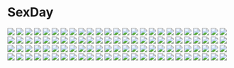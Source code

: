 # SexDay
![](https://konachan.com/image/e4e4bb600d7f874b8d8e400757af4073/Konachan.com%20-%2076639%20blonde_hair%20green_eyes%20gun%20iris_%28material_sniper%29%20material_sniper%20ponytail%20weapon.jpg)
![](https://konachan.com/jpeg/514abf574bf88b2f8fd8a8b1dd6eb4b6/Konachan.com%20-%20201559%20ass%20bed%20bicolored_eyes%20blue_hair%20breasts%20cleavage%20computer%20glasses%20instrument%20nuenya%20original%20panties%20short_hair%20thighhighs%20underwear.jpg)
![](https://konachan.com/image/4e9b0da73df2b41c772a4ab8f9e9f49c/Konachan.com%20-%20171089%20boots%20dress%20fal_maro%20long_hair%20mahou_shoujo_madoka_magica%20ponytail%20red_eyes%20red_hair%20ribbons%20sakura_kyouko%20thighhighs.jpg)
![](https://konachan.com/image/9be7d2b4dad62e6fc0453ee566eabbfb/Konachan.com%20-%20250204%20shan-n.jpg)
![](https://konachan.com/image/302201aad9bf7cdeab5f7facdf8adcd8/Konachan.com%20-%20269652%20blush%20butterfly%20dress%20flowers%20food%20fruit%20green_hair%20long_hair%20monmusu_harem%20namaru_%28summer_dandy%29%20pointed_ears%20tentacles%20twintails%20yellow_eyes.jpg)
![](https://konachan.com/jpeg/875300b50847060cd870b809af7b741d/Konachan.com%20-%20190972%20animal%20bow%20dress%20gloves%20headdress%20horse%20irua%20long_hair%20pantyhose%20petals%20pretty_rhythm_rainbow_live%20red_hair%20renjouji_beru%20sword%20unicorn%20weapon.jpg)
![](https://konachan.com/jpeg/75e05f077e3a7801c884c244326d06c4/Konachan.com%20-%20168140%20blue_eyes%20cinematograph%20game_cg%20gun%20innocent_bullet%20kanzaki_sayaka%20oosaki_shinya%20red_hair%20school_uniform%20short_hair%20weapon.jpg)
![](https://konachan.com/image/73a4d4ced0a408afc747d519d6cdda89/Konachan.com%20-%20231552%20aki_minoriko%20aki_shizuha%20autumn%20endlesscat%20silhouette%20touhou.jpg)
![](https://konachan.com/jpeg/5f714f62a79cc46fb872a01d4c2ce9a1/Konachan.com%20-%20210403%20kyetbee%20original%20polychromatic.jpg)
![](https://konachan.com/jpeg/4fc32370efb4dd96a2ac68d583f05f84/Konachan.com%20-%20260960%20aqua_eyes%20blonde_hair%20blush%20bra%20breasts%20cameltoe%20flowers%20garter_belt%20gloves%20long_hair%20melonbooks%20nipples%20panties%20petals%20stockings%20thighhighs%20underwear.jpg)
![](https://konachan.com/image/4c28f9fc0a2f16a7309e9afd4a1ed81e/Konachan.com%20-%20160073%202girls%20ass%20barefoot%20breasts%20brown_eyes%20brown_hair%20drink%20gloves%20long_hair%20nipples%20open_shirt%20panties%20short_hair%20skirt%20thighhighs%20topless%20underwear%20wet.jpg)
![](https://konachan.com/image/e590710a68825646585904bccf092a56/Konachan.com%20-%206947%20haibane_renmei.jpg)
![](https://konachan.com/image/abe2efd5464c7e63878a3802eb422cb9/Konachan.com%20-%20305241%20animal_ears%20azur_lane%20bell%20blush%20foxgirl%20hoodie%20loli%20long_hair%20purple_eyes%20tail%20thighhighs%20water%20wedding_attire%20wet%20white_hair%20yano_mitsuki.jpg)
![](https://konachan.com/image/6fe20c90e762b1d20c84cbccc1078050/Konachan.com%20-%2098392%20animal_ears%20breasts%20cum%20foxgirl%20japanese_clothes%20kazakura%20nipples%20sex%20uncensored.jpg)
![](https://konachan.com/image/df4f0faf40fe4c59809a4a3c0381e150/Konachan.com%20-%2094840%20animal%20animal_ears%20blonde_hair%20blue_eyes%20blue_hair%20bow%20dress%20green_hair%20group%20hat%20miko%20red_eyes%20snake%20touhou%20white_hair%20wolfgirl%20yellow_eyes.jpg)
![](https://konachan.com/image/a06f3f5b0b6f807ec2c281cb356ce18b/Konachan.com%20-%2095295%20ein_%28artist%29%20group%20gun%20mechagirl%20moe_moe_daisensou_gendai-ban%20nekomu%20shiratama_dango%20tagme%20weapon.jpg)
![](https://konachan.com/image/4cfe104ff70e72be606703dd3571517a/Konachan.com%20-%20163078%20ahoke%20hatsune_miku%20vocaloid.jpg)
![](https://konachan.com/image/485d69eeec5e0ab590adeb3b1031a378/Konachan.com%20-%2072190%20flowers%20group%20original%20salt_%28salty%29%20school_uniform%20wink.jpg)
![](https://konachan.com/jpeg/dc645cf5b64ed9a72d441416dc041d23/Konachan.com%20-%20154779%202girls%20black_hair%20brown_eyes%20brown_hair%20city%20food%20glasses%20izumi_sai%20original%20purple_eyes%20scarf.jpg)
![](https://konachan.com/image/23a4f7e657ebe8d5e68543fac7d8427d/Konachan.com%20-%2010701%20black%20goth-loli%20headdress%20jpeg_artifacts%20lolita_fashion%20long_hair%20red_eyes%20rozen_maiden%20suigintou%20white_hair.jpg)
![](https://konachan.com/image/2d2aa375f4828b2a7080ece1c5814684/Konachan.com%20-%20221252%20brown_eyes%20brown_hair%20close%20flowers%20original%20papi_%28papiron100%29.jpg)
![](https://konachan.com/jpeg/2c006b670304b44315b376a6ad36d664/Konachan.com%20-%2080742%20ai%20blue_hair%20nerine%20pointed_ears%20red_eyes%20sage%20shuffle%20suzuhira_hiro%20tick_tack.jpg)
![](https://konachan.com/jpeg/64a326e7e4179de208b1e8035cef4dfe/Konachan.com%20-%2062968%20black_hair%20breasts%20konoe_konoka%20mahou_sensei_negima%20nipples%20nude%20saipaco%20sakurazaki_setsuna%20sword%20tentacles%20weapon.jpg)
![](https://konachan.com/jpeg/9eb4f939798c3ab5e734629dfacf61ec/Konachan.com%20-%20144866%202girls%20blue_eyes%20blue_hair%20brown_eyes%20game_cg%20kiss%20long_hair%20meta%20panties%20pantyhose%20purple_hair%20ribbons%20sphere%20tagme_%28artist%29%20underwear%20yuri.jpg)
![](https://konachan.com/jpeg/9aef5a1e4da3de18f04cb82084addf05/Konachan.com%20-%20287694%20animal%20barefoot%20bow%20brown_hair%20cat%20clouds%20dress%20hanako151%20hat%20long_hair%20original%20red_eyes%20reflection%20ribbons%20sky%20summer_dress%20torii%20water.jpg)
![](https://konachan.com/image/1e51b83e1dfbde8d5f1aa1c14dc51c7b/Konachan.com%20-%20226198%202girls%20aqua_eyes%20ball%20black_hair%20boots%20feathers%20horns%20kneehighs%20long_hair%20miko%20original%20petals%20pink_eyes%20pink_hair%20short_hair%20sword%20tail%20weapon%20wings.jpg)
![](https://konachan.com/image/29bb58cf71576713addeb2ff3d61ab16/Konachan.com%20-%2011417%20hiiragi_najica%20lila%20najica_blitz_tactics.jpg)
![](https://konachan.com/image/6daaf0eadae5bee905dbc878bfbbb10f/Konachan.com%20-%20302115%20animal_ears%20black_hair%20dress%20original%20saraki%20short_hair%20signed%20thighhighs.jpg)
![](https://konachan.com/image/5cc25a604f7a71b07d03180f586eae1b/Konachan.com%20-%20191271%20aqua_hair%20building%20butterfly%20city%20clouds%20hatsune_miku%20long_hair%20night%20phino_%28jinko0094%29%20thighhighs%20twintails%20vocaloid.jpg)
![](https://konachan.com/image/9f20f402d9baca162e4e6d786c453866/Konachan.com%20-%20232912%20anthropomorphism%20christmas%20inushi%20kantai_collection%20kashima_%28kancolle%29.jpg)
![](https://konachan.com/jpeg/98385369119801ee02fd8a64c5b5f24f/Konachan.com%20-%20145284%20blue_eyes%20evandragon%20konpaku_youmu%20school_swimsuit%20short_hair%20swimsuit%20thighhighs%20touhou.jpg)
![](https://konachan.com/jpeg/3a8704f008a64b4ef01203ef6b78d8b2/Konachan.com%20-%2057158%20animal_ears%20blue_eyes%20i.s.w.%20rei-sama%20tagme.jpg)
![](https://konachan.com/jpeg/67e2ed5ac46b46d593769dd9800825c8/Konachan.com%20-%2032916%20klucienne_roussel%20princess_witches%20white.jpg)
![](https://konachan.com/image/151c17a22b4c5014f7fd16424e99f45b/Konachan.com%20-%2026681%20bamboo_blade%20kuwahara_sayako.jpg)
![](https://konachan.com/jpeg/3ae9841f39153ebd0ec754754b6994b4/Konachan.com%20-%20100810%20megurine_luka%20vocaloid.jpg)
![](https://konachan.com/jpeg/fdad1edd1a85fe2cf6e9cfa095ec8546/Konachan.com%20-%2088072%20amagami%20brown_eyes%20brown_hair%20close%20sakurai_rihoko%20vector.jpg)
![](https://konachan.com/jpeg/a7b77263cba78ce59371a12aa3a538ef/Konachan.com%20-%20123949%20bow%20catherine%20catherine_%28character%29%20dress%20hanikura%20monochrome%20pink_eyes%20short_hair%20thighhighs.jpg)
![](https://konachan.com/jpeg/7531515841f7276f9a12be8e978718af/Konachan.com%20-%20242587%20hatsune_miku%20kaku-san-sei_million_arthur%20saya_%28mychristian2%29%20vocaloid.jpg)
![](https://konachan.com/jpeg/52f7ac01017a7cbf17396a977102490f/Konachan.com%20-%20243924%20animal%20forest%20fox%20group%20hat%20japanese_clothes%20kimono%20original%20rain%20shrine%20staff%20tree%20umbrella%20volvox819%20water%20wedding%20wedding_attire.jpg)
![](https://konachan.com/image/079042d573b86cb11d06d7106525049d/Konachan.com%20-%20276951%20cake%20chihiri%20dark%20food%20hat%20hoodie%20little_witch_academia%20long_hair%20pink_hair%20red_eyes%20skull%20sucy_manbavaran%20witch%20witch_hat.jpg)
![](https://konachan.com/jpeg/8a4ec4686898d08f84988a04a5533ae9/Konachan.com%20-%20171208%20animal_ears%20bandage%20blonde_hair%20blue_eyes%20blush%20foxgirl%20halloween%20long_hair%20navel%20original%20playjoe2005%20pumpkin%20tail.jpg)
![](https://konachan.com/image/f97374cf789af75633519cb60272efe6/Konachan.com%20-%2050782%20fang%20kawai_ameri%20moekibara_fumitake%20tayutama.jpg)
![](https://konachan.com/image/2eea13ee6c1f9aba4a9602a685cf1322/Konachan.com%20-%2080791%20blonde_hair%20blue_eyes%20dress%20long_hair%20pisuke%20water.jpg)
![](https://konachan.com/image/0c8badce2f57c618ff7878252c6693e1/Konachan.com%20-%2025279%20haruno_sakura%20naruto%20pink_hair.jpeg)
![](https://konachan.com/jpeg/799c558c61aec18ee98f80afcaa6a21b/Konachan.com%20-%20252272%20ass%20blush%20brown_eyes%20brown_hair%20hoodie%20idolmaster%20kitami_yuzu%20kuria_%28clear_trip_second%29%20panties%20short_hair%20striped_panties%20underwear%20wristwear.jpg)
![](https://konachan.com/image/8c9dcc88bb1a60ed9ec831c77b538022/Konachan.com%20-%20179972%202girls%2071%20black_hair%20kill_la_kill%20kiryuin_satsuki%20long_hair%20matoi_ryuuko%20scarf%20short_hair%20white.jpg)
![](https://konachan.com/image/de0e4296fe5dbb095e9d2c9e29ddb91a/Konachan.com%20-%20116148%202girls%20animal_ears%20brown_hair%20bunny_ears%20bunnygirl%20cigarette%20game_cg%20kusahara_hanemi%20nagumo_ryouko%20otomimi_infinity%20purple_eyes%20tail%20yasaka_minato.jpg)
![](https://konachan.com/jpeg/60704816a6f3dc00d821e148b3fc14a9/Konachan.com%20-%20117601%20boku_wa_tomodachi_ga_sukunai%20close%20long_hair%20mikazuki_yozora%20purple_eyes%20transparent%20vector.jpg)
![](https://konachan.com/image/3cc911c990af001cedcdfee89d1b55bb/Konachan.com%20-%2048260%20akiyama_mio%20k-on%21%20white.jpg)
![](https://konachan.com/image/6901e54eb17ca6abf731e3557e3182e1/Konachan.com%20-%2023359%20eclair%20kiddy_grade.jpg)
![](https://konachan.com/jpeg/fce6d968daa70625b7882c64a12c7236/Konachan.com%20-%20292887%20aqua_eyes%20ass%20blue_hair%20blush%20breasts%20dark_skin%20fellatio%20gloves%20long_hair%20necklace%20neocoill%20nipples%20penis%20pokemon%20pool%20sex%20waifu2x%20watermark%20wristwear.jpg)
![](https://konachan.com/image/2f192f114f849b3c183204e988fae17e/Konachan.com%20-%2028109%20bones%20eureka%20eureka_seven%20headphones.jpg)
![](https://konachan.com/jpeg/d7f2ec22252ebcc926fe39be644d2a8b/Konachan.com%20-%2079750%2077%20bra%20breasts%20cleavage%20game_cg%20mikagami_mamizu%20open_shirt%20pink_hair%20school_uniform%20tsuneha_miki%20underwear%20whirlpool.jpg)
![](https://konachan.com/image/9e90e58186270c4eef5f60e12d35f21a/Konachan.com%20-%20289565%20blush%20cropped%20green_eyes%20green_hair%20hatsune_miku%20headphones%20long_hair%20tattoo%20tie%20tokkyu_%28user_mwwe3558%29%20twintails%20vocaloid.jpg)
![](https://konachan.com/image/deace0f820f194c4962694a04448fe26/Konachan.com%20-%20162312%20all_male%20blue_eyes%20brown_hair%20eiyuu_densetsu%20falcom%20gaius_worzel%20logo%20male%20school_uniform%20sen_no_kiseki%20short_hair%20tie%20watermark%20weapon.jpg)
![](https://konachan.com/image/8788160f235082721efb1b276e4d9e9f/Konachan.com%20-%20251351%20blonde_hair%20blush%20breasts%20cleavage%20eyepatch%20fang%20futaba_anzu%20idolmaster%20loli%20long_hair%20pool%20short_hair%20shorts%20teddy_bear%20twintails%20water%20yellow_eyes.jpg)
![](https://konachan.com/image/f0063d9c8f0194eb5562d43c4e552054/Konachan.com%20-%20163894%20aqua_eyes%20brown_hair%20car%20glasses%20nenchi%20original.jpg)
![](https://konachan.com/image/87a02e61041fdbeaf7cc1a81435c3d4e/Konachan.com%20-%20234185%20ass%20black_eyes%20brown_hair%20computer%20long_hair%20original%20paper%20realistic%20shisshou_senkoku.jpg)
![](https://konachan.com/jpeg/1cbce6c92d1ba47342ffccb7ba0ba46e/Konachan.com%20-%2090076%20bow%20brown_eyes%20brown_hair%20hakurei_reimu%20japanese_clothes%20miko%20rokuwata_tomoe%20scan%20touhou.jpg)
![](https://konachan.com/jpeg/e40227c3e8720d2367d9640885c5e77b/Konachan.com%20-%20107186%20akisoba%20blush%20game_cg%20mina_plum_hellsing%20panties%20pink_hair%20rpg_gakuen%20striped_panties%20underwear.jpg)
![](https://konachan.com/image/5145638fd125423740ae79304bb466ad/Konachan.com%20-%204981%20aa_megami-sama%20belldandy.jpg)
![](https://konachan.com/image/b0f061728e2bd65357a2c5840b81f1f0/Konachan.com%20-%20184345%20animal%20building%20cat%20city%20grass%20original%20scenic%20stairs%20tree%20udlj331.jpg)
![](https://konachan.com/image/2500671e66adf48cc4f2eeb23ed8a811/Konachan.com%20-%20263236%202girls%20breasts%20clouds%20elbow_gloves%20gloves%20long_hair%20motorcycle%20navel%20phone%20popsicle%20purple_eyes%20shorts%20sky%20thighhighs%20white_hair%20wings%20yingjian.jpg)
![](https://konachan.com/jpeg/56fc6d39875bea1885efd14b22de6816/Konachan.com%20-%20284956%20animal%20animal_ears%20awp_%28dyolf%29%20building%20car%20cat%20catgirl%20city%20dress%20dyolf%20garter%20headphones%20long_hair%20original%20rain%20signed%20tail%20umbrella%20water.jpg)
![](https://konachan.com/image/c96364905005bf2242b0386f0bddfadf/Konachan.com%20-%20134717%20araragi_karen%20araragi_tsukihi%20bakemonogatari%20hei_yan-m82a1%20monogatari_%28series%29%20nisemonogatari%20sengoku_nadeko%20sleeping.jpg)
![](https://konachan.com/image/c6d296955456578aca14294cf7e07b1f/Konachan.com%20-%2051413%20hirasawa_yui%20k-on%21%20mahou_shoujo_lyrical_nanoha%20mahou_shoujo_lyrical_nanoha_a%27s%20mahou_shoujo_lyrical_nanoha_strikers%20parody%20takamachi_nanoha.jpg)
![](https://konachan.com/image/2e67c5aa39ea22b716db788fe68c798e/Konachan.com%20-%20156096%20bikini_top%20breasts%20cleavage%20elrowa%20glasses%20gloves%20guitar%20hatsune_miku%20instrument%20kaito%20male%20meiko%20microphone%20navel%20scarf%20thighhighs%20tie%20vocaloid.jpg)
![](https://konachan.com/image/cf67a7b4eb149b008b5524e18725701a/Konachan.com%20-%20277815%20blonde_hair%20breasts%20christmas%20dmm%20grand_harem%20long_hair%20navel%20nipples%20nude%20pointed_ears%20pokachu%20purple_eyes%20sex%20twintails.jpg)
![](https://konachan.com/jpeg/1eb8bd3aaf73a08ed2ae18d467645611/Konachan.com%20-%20290376%20braids%20dark%20itou_%28onsoku_tassha%29%20japanese_clothes%20kimono%20original%20purple_hair%20red_eyes%20short_hair%20techgirl%20tree%20undressing.jpg)
![](https://konachan.com/image/e9e8f9f23aa559c95ed45f1d5934fac4/Konachan.com%20-%20223146%20mahou_shoujo_madoka_magica%20miki_sayaka%20mizuki_%28flowerlanguage%29%20sakura_kyouko%20shoujo_ai.jpg)
![](https://konachan.com/image/29fa2f5676d844c819029645fb312b18/Konachan.com%20-%2086754%20blush%20game_cg%20headband%20jpeg_artifacts%20purple_eyes%20red_hair%20school_uniform%20skirt%20suzukaze_no_melt%20tenmaso%20tsubaki_nazuna%20whirlpool.jpg)
![](https://konachan.com/image/520fb8dc8f71121a27d4e766515392d8/Konachan.com%20-%20195347%20black_hair%20blue_eyes%20brown_eyes%20brown_hair%20gloves%20gray_hair%20group%20hat%20long_hair%20noco%20pink_hair%20ponytail%20ribbons%20short_hair%20shorts%20skirt%20twintails%20wink.jpg)
![](https://konachan.com/jpeg/3068a9660ae54df281869c9e6911b787/Konachan.com%20-%20159538%20blue_eyes%20gray_hair%20red%20red_eyes%20remilia_scarlet%20touhou%20utakata_%280824%29%20vampire%20wings.jpg)
![](https://konachan.com/image/1285effe158f9d0563da5ad7533c798f/Konachan.com%20-%2056856%20asakura_ryouko%20suzumiya_haruhi_no_yuutsu.jpg)
![](https://konachan.com/jpeg/c08a06769d7fe18c643b7539ad01b50c/Konachan.com%20-%20242143%20animal%20boots%20brown_eyes%20brown_hair%20building%20cat%20gloves%20gun%20kneehighs%20long_hair%20original%20robot%20short_hair%20twintails%20waifu2x%20weapon%20yellow_eyes.jpg)
![](https://konachan.com/jpeg/d0ec12d9f29771751b8831bdb99ac832/Konachan.com%20-%20286978%20animal_ears%20blue_hair%20blush%20close%20fang%20fire%20foxgirl%20japanese_clothes%20long_hair%20magic%20original%20red_eyes%20tenmu_shinryuusai%20water.jpg)
![](https://konachan.com/jpeg/ac2ec260f8c09bc4265341600c4e2b4b/Konachan.com%20-%20194774%20pinguin-kotak.jpg)
![](https://konachan.com/image/f56ac176ea95d13fffce581f6f9a0ab3/Konachan.com%20-%2039320%20ef%20minori%20shindou_kei.jpg)
![](https://konachan.com/image/feaca00603f74b79d6c321e1e4e585fb/Konachan.com%20-%20146724%20majiten%20tagme%20twintails.jpg)
![](https://konachan.com/image/8d3b2ce003d962e2cbe91f0a11e87ac0/Konachan.com%20-%20126460%20animal%20bird%20hakuryuu_%28character%29%20inazuma_eleven_go%20scenic%20shuu_%28character%29%20tousaki_umiko.jpg)
![](https://konachan.com/jpeg/9cf5a83102f17e5c5de56214bb6cc924/Konachan.com%20-%20307393%20black_hair%20bra%20breast_grab%20hyperdimension_neptunia%20nipples%20red_eyes%20sayika%20shirt_lift%20underwear%20uni_%28choujigen_game_neptune%29.jpg)
![](https://konachan.com/image/5c40e8b27a0653c545f6c60d9f0692bc/Konachan.com%20-%2078023%20hatsune_miku%20miku_append%20twintails%20vocaloid.jpg)
![](https://konachan.com/image/30ffc684713c5b75900ab7dbafd430ac/Konachan.com%20-%20102272%20animal%20cat%20scarf%20school_uniform%20tagme.jpg)
![](https://konachan.com/image/bcc603c0cc2b3325e8049c5c9e1f6f27/Konachan.com%20-%20204419%20black_hair%20clouds%20elbow_gloves%20gloves%20knife%20long_hair%20navel%20night%20orange_eyes%20pink_eyes%20ryosios%20short_hair%20sky%20stars%20wand%20weapon%20white_hair.jpg)
![](https://konachan.com/image/29c43106aebc5d76ee579f526ab17678/Konachan.com%20-%20156236%20ass%20bath%20blush%20choi_mochimazzui%20dark_skin%20gray_hair%20purple_eyes%20riunestuio%20tamako_market.jpg)
![](https://konachan.com/jpeg/45b8ffdc470447031e5d13f90a284cf5/Konachan.com%20-%20138789%20astraythem%20game_cg%20ginta%20tagme_%28character%29.jpg)
![](https://konachan.com/image/ad2f8580fabb92ae9ea089bfcb5a9699/Konachan.com%20-%20272448%20aqua_eyes%20bikini%20black_hair%20breasts%20building%20cleavage%20clouds%20narcolepsy-1900%20original%20shirt%20short_hair%20sky%20swim_ring%20swimsuit.jpg)
![](https://konachan.com/image/a013de029972d68d15df6df48d60519d/Konachan.com%20-%20225370%20barefoot%20bikini%20black_hair%20blush%20breasts%20cleavage%20gray_eyes%20kazeno%20long_hair%20original%20swimsuit%20twintails%20white.jpg)
![](https://konachan.com/image/7994ed51242beead05e1a4c2b26dfc91/Konachan.com%20-%20101361%20aqua_eyes%20black_hair%20hatsune_miku%20headphones%20instrument%20long_hair%20paper%20skirt%20thighhighs%20tie%20twintails%20vocaloid%20white.jpg)
![](https://konachan.com/image/be7cfd6f531b74fdff4389df78c74884/Konachan.com%20-%2052526%20gumi%20vocaloid.jpg)
![](https://konachan.com/image/0dd4842a88b2fbc0ad94feaf595c5da6/Konachan.com%20-%20300064%20clouds%20naohiro%20nobody%20original%20scenic%20sky%20sunset%20water.jpg)
![](https://konachan.com/image/d67024473f2002ac5421d2933592a9a9/Konachan.com%20-%20227532%20ass%20bed%20blush%20breasts%20brown_eyes%20crying%20cum%20gray_hair%20naked_shirt%20nipples%20nopan%20open_shirt%20penis%20sex%20shirt_lift%20tears%20twintails%20uncensored%20wet%20wink.jpg)
![](https://konachan.com/image/d0e8b74d2a817180eb8538ead5dac053/Konachan.com%20-%20154901%20gloves%20hao_%28patinnko%29%20hat%20original%20phone%20scarf.jpg)
![](https://konachan.com/jpeg/75807a66bd2c06a4e5c209a2b92593e1/Konachan.com%20-%20135988%20bunnygirl%20flowers%20long_hair%20reisen_udongein_inaba%20tagme%20tagme_%28artist%29%20touhou.jpg)
![](https://konachan.com/image/6ffd74ad074812bd07a904193463e252/Konachan.com%20-%20200317%20animal%20animal_ears%20barefoot%20blonde_hair%20book%20catgirl%20comic_toranoana%20gray_eyes%20long_hair%20maid%20misaki_kurehito%20scan%20tail%20tiger.jpg)
![](https://konachan.com/image/7e17ba3bde6475c553c87573dd5d7bd2/Konachan.com%20-%2044559%20christmas%20clannad%20furukawa_akio%20furukawa_nagisa%20furukawa_sanae%20group%20ibuki_fuuko%20male%20okazaki_tomoya%20santa_costume%20thighhighs%20twins%20vector%20watermark.jpg)
![](https://konachan.com/jpeg/aa27a8b06ccf20860e5cd094a665bbce/Konachan.com%20-%20251059%20blush%20brown_hair%20flowers%20g.g.lemon%20male%20original%20phone%20pink_hair%20short_hair%20skirt%20tears.jpg)
![](https://konachan.com/jpeg/5bda284d85f004603ec3126b05ba9857/Konachan.com%20-%2043759%20bunnygirl%20doriruman%20dress%20group%20hat%20ibuki_suika%20inaba_tewi%20konpaku_youmu%20mage%20maid%20miko%20nagae_iku%20red_eyes%20touhou%20vampire%20witch%20yakumo_yukari.jpg)
![](https://konachan.com/jpeg/a0859bb68a38793fb8bcddd0bff8fd28/Konachan.com%20-%20281391%20anus%20ass%20ass_grab%20bandage%20barefoot%20blush%20breasts%20danua%20dark_skin%20gloves%20horns%20long_hair%20nipples%20nude%20penis%20pussy%20red_eyes%20sex%20tears%20uncensored.jpg)
![](https://konachan.com/jpeg/4ebdb5e4353e126a9dbb2515b45372fe/Konachan.com%20-%20178036%20anus%20bed%20black_hair%20bra%20breasts%20cum%20fingering%20game_cg%20long_hair%20nipples%20panties%20pussy%20red_eyes%20shidou_mana%20thighhighs%20uncensored%20underwear%20wet.jpg)
